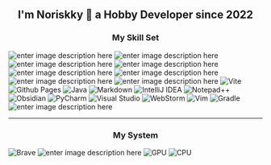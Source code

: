  

<h2 align="center">I'm Noriskky 👋 a Hobby Developer since 2022</h2>

<h3 align="center">My Skill Set</h3>

![enter image description here](https://img.shields.io/badge/HTML-239120?style=for-the-badge&logo=html5&logoColor=white) ![enter image description here](https://img.shields.io/badge/CSS-239120?&style=for-the-badge&logo=css3&logoColor=white) ![enter image description here](https://img.shields.io/badge/JavaScript-F7DF1E?style=for-the-badge&logo=JavaScript&logoColor=white) ![enter image description here](https://img.shields.io/badge/TypeScript-007ACC?style=for-the-badge&logo=typescript&logoColor=white) ![enter image description here](https://img.shields.io/badge/Node.js-43853D?style=for-the-badge&logo=node.js&logoColor=white)   ![enter image description here](https://img.shields.io/badge/Vue.js-35495E?style=for-the-badge&logo=vue.js&logoColor=4FC08D) ![enter image description here](https://img.shields.io/badge/Microsoft_PowerPoint-B7472A?style=for-the-badge&logo=microsoft-powerpoint&logoColor=white) ![enter image description here](https://img.shields.io/badge/npm-CB3837?style=for-the-badge&logo=npm&logoColor=white) ![Vite](https://img.shields.io/badge/vite-%23646CFF.svg?style=for-the-badge&logo=vite&logoColor=white)![Github Pages](https://img.shields.io/badge/github%20pages-121013?style=for-the-badge&logo=github&logoColor=white) ![Java](https://img.shields.io/badge/java-%23ED8B00.svg?style=for-the-badge&logo=openjdk&logoColor=white) ![Markdown](https://img.shields.io/badge/markdown-%23000000.svg?style=for-the-badge&logo=markdown&logoColor=white) ![IntelliJ IDEA](https://img.shields.io/badge/IntelliJIDEA-000000.svg?style=for-the-badge&logo=intellij-idea&logoColor=white) ![Notepad++](https://img.shields.io/badge/Notepad++-90E59A.svg?style=for-the-badge&logo=notepad%2b%2b&logoColor=black) ![Obsidian](https://img.shields.io/badge/Obsidian-%23483699.svg?style=for-the-badge&logo=obsidian&logoColor=white) ![PyCharm](https://img.shields.io/badge/pycharm-143?style=for-the-badge&logo=pycharm&logoColor=black&color=black&labelColor=green) ![Visual Studio](https://img.shields.io/badge/Visual%20Studio-5C2D91.svg?style=for-the-badge&logo=visual-studio&logoColor=white) ![WebStorm](https://img.shields.io/badge/webstorm-143?style=for-the-badge&logo=webstorm&logoColor=white&color=black) ![Vim](https://img.shields.io/badge/VIM-%2311AB00.svg?style=for-the-badge&logo=vim&logoColor=white) ![Gradle](https://img.shields.io/badge/Gradle-02303A.svg?style=for-the-badge&logo=Gradle&logoColor=white) ![enter image description here](https://img.shields.io/badge/Linux-FCC624?style=for-the-badge&logo=linux&logoColor=black)

---
<h3 align="center">My System</h3>

![Brave](https://img.shields.io/badge/Brave-FB542B?style=for-the-badge&logo=Brave&logoColor=white) ![enter image description here](https://img.shields.io/badge/Fedora-294172?style=for-the-badge&logo=fedora&logoColor=white) ![GPU](https://img.shields.io/badge/NVIDIA-GTX1650-76B900?style=for-the-badge&logo=nvidia&logoColor=white) ![CPU](https://img.shields.io/badge/AMD-Ryzen_5_4600H-ED1C24?style=for-the-badge&logo=amd&logoColor=white)
